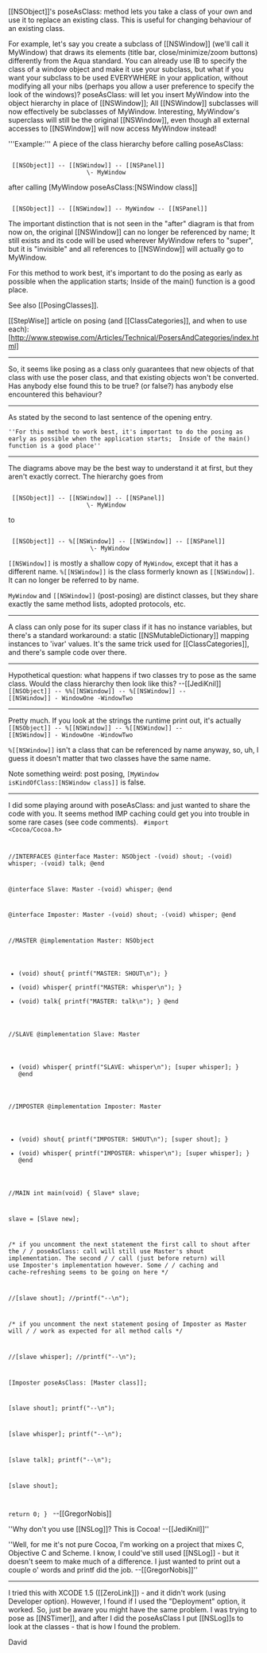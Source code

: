 

[[NSObject]]'s poseAsClass: method lets you take a class of your own and use it to replace an existing class.  This is useful for changing behaviour of an existing class.

For example, let's say you create a subclass of [[NSWindow]] (we'll call it MyWindow) that draws its elements (title bar, close/minimize/zoom buttons) differently from the Aqua standard.  You can already use IB to specify the class of a window object and make it use your subclass, but what if you want your subclass to be used EVERYWHERE in your application, without modifying all your nibs (perhaps you allow a user preference to specify the look of the windows)?  poseAsClass: will let you insert MyWindow into the object hierarchy in place of [[NSWindow]];  All [[NSWindow]] subclasses will now effectively be subclasses of MyWindow.  Interesting, MyWindow's superclass will still be the original [[NSWindow]], even though all external accesses to [[NSWindow]] will now access MyWindow instead!

'''Example:'''
A piece of the class hierarchy before calling poseAsClass:

<code>
 [[NSObject]] -- [[NSWindow]] -- [[NSPanel]]
                      \- MyWindow
</code>

after calling [MyWindow poseAsClass:[NSWindow class]]

<code>
 [[NSObject]] -- [[NSWindow]] -- MyWindow -- [[NSPanel]]
</code>

The important distinction that is not seen in the "after" diagram is that from now on, the original [[NSWindow]] can no longer be referenced by name;  It still exists and its code will be used wherever MyWindow refers to "super", but it is "invisible" and all references to [[NSWindow]] will actually go to MyWindow.

For this method to work best, it's important to do the posing as early as possible when the application starts;  Inside of the main() function is a good place.

See also [[PosingClasses]].

[[StepWise]] article on posing (and [[ClassCategories]], and when to use each): [http://www.stepwise.com/Articles/Technical/PosersAndCategories/index.html]

----

So, it seems like posing as a class only guarantees that new objects of that class with use the poser class, and that existing objects won't be converted.  Has anybody else found this to be true? (or false?) has anybody else encountered this behaviour?

----

As stated by the second to last sentence of the opening entry.

	''For this method to work best, it's important to do the posing as early as possible when the application starts;  Inside of the main() function is a good place''

----

The diagrams above may be the best way to understand it at first, but they aren't exactly correct.  The hierarchy goes from 

<code>
 [[NSObject]] -- [[NSWindow]] -- [[NSPanel]]
                      \- MyWindow
</code>

to

<code>
 [[NSObject]] -- %[[NSWindow]] -- [[NSWindow]] -- [[NSPanel]]
                       \- MyWindow
</code>

<code>[[NSWindow]]</code> is mostly a shallow copy of <code>MyWindow</code>, except that it has a different name.  <code>%[[NSWindow]]</code> is the class formerly known as <code>[[NSWindow]]</code>.  It can no longer be referred to by name.

<code>MyWindow</code> and <code>[[NSWindow]]</code> (post-posing) are distinct classes, but they share exactly the same method lists, adopted protocols, etc. 



----

A class can only pose for its super class if it has no instance variables, but there's a standard workaround: a static [[NSMutableDictionary]] mapping instances to 'ivar' values.  It's the same trick used for [[ClassCategories]], and there's sample code over there.

----

Hypothetical question: what happens if two classes try to pose as the same class. Would the class hierarchy then look like this? --[[JediKnil]]
<code>
 [[NSObject]] -- %%[[NSWindow]] -- %[[NSWindow]] -- [[NSWindow]]
                        \- WindowOne \-WindowTwo
</code>

----

Pretty much.  If you look at the strings the runtime print out, it's actually
<code>
 [[NSObject]] -- %[[NSWindow]] -- %[[NSWindow]] -- [[NSWindow]]
                       \- WindowOne \-WindowTwo
</code>

<code>%[[NSWindow]]</code> isn't a class that can be referenced by name anyway, so, uh, I guess it doesn't matter that two classes have the same name.

Note something weird:  post posing, <code>[MyWindow isKindOfClass:[NSWindow class]]</code> is false.

----

I did some playing around with poseAsClass: and just wanted to share the code with you. It seems method IMP caching could get you into trouble in some rare cases (see code comments). 
<code>
 #import <Cocoa/Cocoa.h>
 
 //INTERFACES
 @interface Master: NSObject
 -(void) shout;
 -(void) whisper;
 -(void) talk;
 @end
 
 @interface Slave: Master
 -(void) whisper;
 @end
 
 @interface Imposter: Master
 -(void) shout;
 -(void) whisper;
 @end
 
 
 //MASTER
 @implementation Master: NSObject
 - (void) shout{
   printf("MASTER: SHOUT\n");
 }
 - (void) whisper{
   printf("MASTER: whisper\n");
 }
 - (void) talk{
   printf("MASTER: talk\n");
 }
 @end
 
 //SLAVE
 @implementation Slave: Master
 - (void) whisper{
   printf("SLAVE: whisper\n");
   [super whisper];
 }
 @end
 
 //IMPOSTER
 @implementation Imposter: Master
 - (void) shout{
   printf("IMPOSTER: SHOUT\n");
   [super shout];
 }
 - (void) whisper{
   printf("IMPOSTER: whisper\n");
   [super whisper];
 }
 @end
 
 
 //MAIN
 int main(void) {
   Slave* slave;
   
   slave = [Slave new];
   
   /* if you uncomment the next statement the first call to shout after the       */
   /* poseAsClass: call will still use Master's shout implementation. The second  */
   /* call (just before return) will use Imposter's implementation however. Some  */
   /* caching and cache-refreshing seems to be going on here                      */
     
   //[slave shout];
   //printf("--\n");
   
   
   /* if you uncomment the next statement posing of Imposter as Master will       */
   /* work as expected for all method calls                                       */
       
   //[slave whisper];
   //printf("--\n");
   
   [Imposter poseAsClass: [Master class]];
   
   
   [slave shout];
   printf("--\n");
   
   [slave whisper];
   printf("--\n");
   
   [slave talk];
   printf("--\n");
   
   [slave shout];
   
   return 0;
 }
</code>
--[[GregorNobis]]

''Why don't you use [[NSLog]]? This is Cocoa! --[[JediKnil]]''

''Well, for me it's not pure Cocoa, I'm working on a project that mixes C, Objective C and Scheme. I know, I could've still used [[NSLog]] - but it doesn't seem to make much of a difference. I just wanted to print out a couple o' words and printf did the job. --[[GregorNobis]]''

----

I tried this with XCODE 1.5 ([[ZeroLink]]) - and it didn't work (using Developer option). However, I found if I used the "Deployment" option, it worked. So, just be aware you might have the same problem. I was trying to pose as [[NSTimer]], and after I did the poseAsClass I put [[NSLog]]s to look at the classes - that is how I found the problem.

David